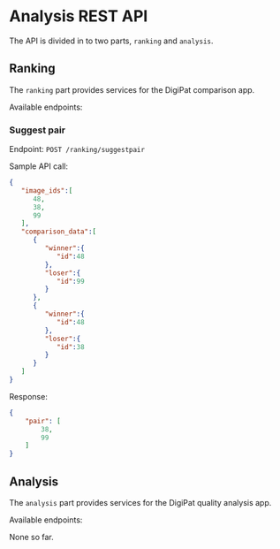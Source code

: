 # Analysis REST API

The API is divided in to two parts, `ranking` and `analysis`. 

## Ranking

The `ranking` part provides services for the DigiPat comparison app. 

Available endpoints:

### Suggest pair
Endpoint: `POST /ranking/suggestpair`

Sample API call:
```json
{
   "image_ids":[
      48,
      38,
      99
   ],
   "comparison_data":[
      {
         "winner":{
            "id":48
         },
         "loser":{
            "id":99
         }
      },
      {
         "winner":{
            "id":48
         },
         "loser":{
            "id":38
         }
      }
   ]
}
```

Response:

```json
{
    "pair": [
        38,
        99
    ]
}
```

## Analysis
The `analysis` part provides services for the DigiPat quality analysis app.

Available endpoints:

None so far.